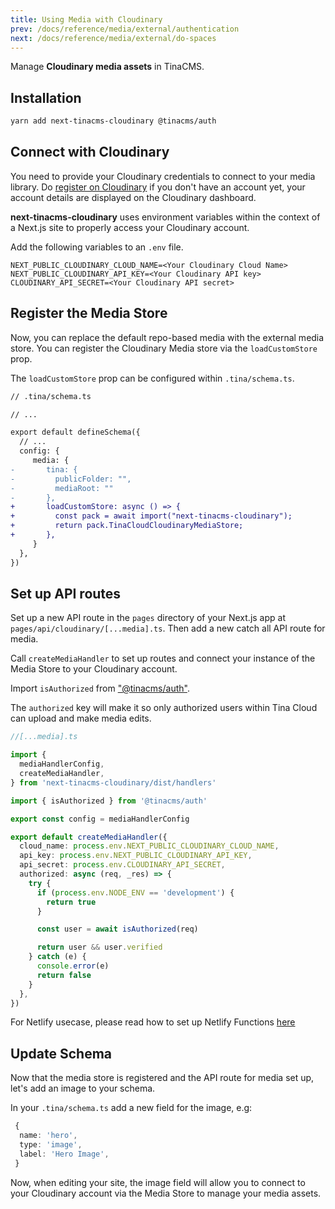 ```yaml
---
title: Using Media with Cloudinary
prev: /docs/reference/media/external/authentication
next: /docs/reference/media/external/do-spaces
---
```


Manage **Cloudinary media assets** in TinaCMS.

## Installation

```bash
yarn add next-tinacms-cloudinary @tinacms/auth
```

## Connect with Cloudinary

You need to provide your Cloudinary credentials to connect to your media library. Do [register on Cloudinary](https://cloudinary.com/users/register/free) if you don't have an account yet, your account details are displayed on the Cloudinary dashboard.

**next-tinacms-cloudinary** uses environment variables within the context of a Next.js site to properly access your Cloudinary account.

Add the following variables to an `.env` file.

```
NEXT_PUBLIC_CLOUDINARY_CLOUD_NAME=<Your Cloudinary Cloud Name>
NEXT_PUBLIC_CLOUDINARY_API_KEY=<Your Cloudinary API key>
CLOUDINARY_API_SECRET=<Your Cloudinary API secret>
```

## Register the Media Store

Now, you can replace the default repo-based media with the external media store. You can register the Cloudinary Media store via the `loadCustomStore` prop.

The `loadCustomStore` prop can be configured within `.tina/schema.ts`.

```diff
// .tina/schema.ts

// ...

export default defineSchema({
  // ...
  config: {
     media: {
-       tina: {
-         publicFolder: "",
-         mediaRoot: ""
-       },
+       loadCustomStore: async () => {
+         const pack = await import("next-tinacms-cloudinary");
+         return pack.TinaCloudCloudinaryMediaStore;
+       },
     }
  },
})
```

## Set up API routes

Set up a new API route in the `pages` directory of your Next.js app at `pages/api/cloudinary/[...media].ts`.
Then add a new catch all API route for media.

Call `createMediaHandler` to set up routes and connect your instance of the Media Store to your Cloudinary account.

Import `isAuthorized` from ["@tinacms/auth"](https://github.com/tinacms/tinacms/tree/main/packages/%40tinacms/auth).

The `authorized` key will make it so only authorized users within Tina Cloud can upload and make media edits.

```ts
//[...media].ts

import {
  mediaHandlerConfig,
  createMediaHandler,
} from 'next-tinacms-cloudinary/dist/handlers'

import { isAuthorized } from '@tinacms/auth'

export const config = mediaHandlerConfig

export default createMediaHandler({
  cloud_name: process.env.NEXT_PUBLIC_CLOUDINARY_CLOUD_NAME,
  api_key: process.env.NEXT_PUBLIC_CLOUDINARY_API_KEY,
  api_secret: process.env.CLOUDINARY_API_SECRET,
  authorized: async (req, _res) => {
    try {
      if (process.env.NODE_ENV == 'development') {
        return true
      }

      const user = await isAuthorized(req)

      return user && user.verified
    } catch (e) {
      console.error(e)
      return false
    }
  },
})
```

For Netlify usecase, please read how to set up Netlify Functions [here](/docs/reference/media/external/authentication/#netlify)

## Update Schema

Now that the media store is registered and the API route for media set up, let's add an image to your schema.

In your `.tina/schema.ts` add a new field for the image, e.g:

```ts
 {
  name: 'hero',
  type: 'image',
  label: 'Hero Image',
 }
```

Now, when editing your site, the image field will allow you to connect to your Cloudinary account via the Media Store to manage your media assets.

